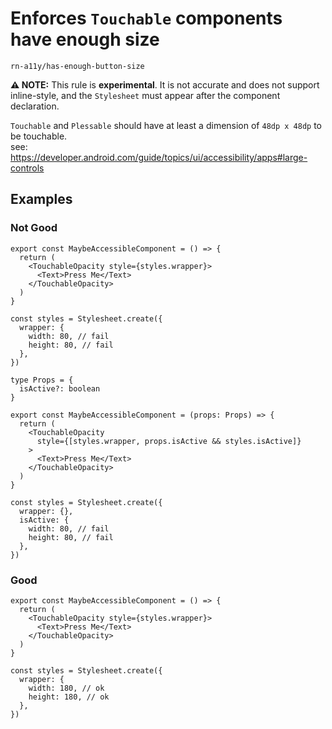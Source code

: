 # Enforces `Touchable` components have enough size

`rn-a11y/has-enough-button-size`

**⚠️ NOTE:** This rule is **experimental**. It is not accurate and does not support inline-style, and the `Stylesheet` must appear after the component declaration.

`Touchable` and `Plessable` should have at least a dimension of `48dp x 48dp` to be touchable.  
see: https://developer.android.com/guide/topics/ui/accessibility/apps#large-controls

## Examples

### Not Good

```tsx
export const MaybeAccessibleComponent = () => {
  return (
    <TouchableOpacity style={styles.wrapper}>
      <Text>Press Me</Text>
    </TouchableOpacity>
  )
}

const styles = Stylesheet.create({
  wrapper: {
    width: 80, // fail
    height: 80, // fail
  },
})
```

```tsx
type Props = {
  isActive?: boolean
}

export const MaybeAccessibleComponent = (props: Props) => {
  return (
    <TouchableOpacity
      style={[styles.wrapper, props.isActive && styles.isActive]}
    >
      <Text>Press Me</Text>
    </TouchableOpacity>
  )
}

const styles = Stylesheet.create({
  wrapper: {},
  isActive: {
    width: 80, // fail
    height: 80, // fail
  },
})
```

### Good

```tsx
export const MaybeAccessibleComponent = () => {
  return (
    <TouchableOpacity style={styles.wrapper}>
      <Text>Press Me</Text>
    </TouchableOpacity>
  )
}

const styles = Stylesheet.create({
  wrapper: {
    width: 180, // ok
    height: 180, // ok
  },
})
```
